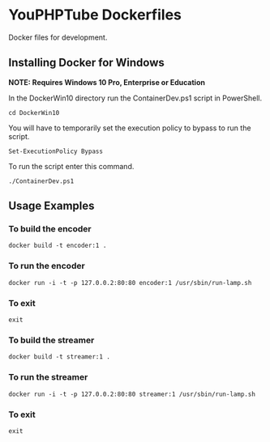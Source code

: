 # YouPHPTube Dockerfiles
Docker files for development.

## Installing Docker for Windows
**NOTE: Requires Windows 10 Pro, Enterprise or Education**

In the DockerWin10 directory run the ContainerDev.ps1 script in PowerShell.

`cd DockerWin10`

You will have to temporarily set the execution policy to bypass to run the script.

`Set-ExecutionPolicy Bypass`

To run the script enter this command.

`./ContainerDev.ps1`

## Usage Examples

### To build the encoder

`docker build -t encoder:1 . `

### To run the encoder

`docker run -i -t -p 127.0.0.2:80:80 encoder:1 /usr/sbin/run-lamp.sh`

### To exit

`exit`

### To build the streamer

`docker build -t streamer:1 . `

### To run the streamer

`docker run -i -t -p 127.0.0.2:80:80 streamer:1 /usr/sbin/run-lamp.sh`

### To exit

`exit`